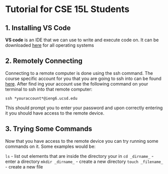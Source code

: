 # Tutorial for CSE 15L Students

## 1. Installing VS Code

**VS code** is an IDE that we can use to write and execute code on. It can be downloaded [here](https://code.visualstudio.com/download) for all operating systems

## 2. Remotely Connecting

Connecting to a remote computer is done using the ssh command. The course specific account for you that you are going to ssh into can be found [here](https://sdacs.ucsd.edu/~icc/index.php). After find ing your account use the following command on your terminal to ssh into that remote computer:

`ssh *youraccount*@ieng6.ucsd.edu`

This should prompt you to enter your password and upon correctly entering it you should have access to the remote device.

## 3. Trying Some Commands

Now that you have access to the remote device you can try running some commands on it. Some examples would be:

`ls` - list out elements that are inside the directory your in
`cd _dirname_` - enter a directory
`mkdir _dirname_` - create a new directory
`touch _filename_` - create a new file





